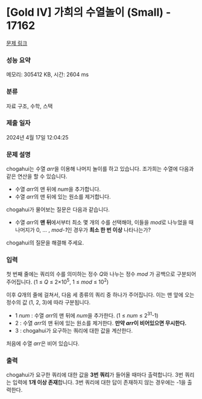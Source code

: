 # [Gold IV] 가희의 수열놀이 (Small) - 17162 

[문제 링크](https://www.acmicpc.net/problem/17162) 

### 성능 요약

메모리: 305412 KB, 시간: 2604 ms

### 분류

자료 구조, 수학, 스택

### 제출 일자

2024년 4월 17일 12:04:25

### 문제 설명

<p>chogahui는 수열 <em>arr</em>을 이용해 나머지 놀이를 하고 있습니다. 조가희는 수열에 다음과 같은 연산을 할 수 있습니다.</p>

<ul>
	<li>수열 <em>arr</em>의 맨 뒤에 <em>num</em>을 추가합니다.</li>
	<li>수열 <em>arr</em>의 맨 뒤에 있는 원소를 제거합니다.</li>
</ul>

<p>chogahui가 물어보는 질문은 다음과 같습니다.</p>

<ul>
	<li>수열 <em>arr</em>의 <strong>맨 뒤</strong>에서부터 최소 몇 개의 수를 선택해야, 이들을 <em>mod</em>로 나누었을 때 나머지가 0, ... , <em>mod-1</em>인 경우가 <strong>최소 한 번 이상</strong> 나타나는가?</li>
</ul>

<p>chogahui의 질문을 해결해 주세요.</p>

### 입력 

 <p>첫 번째 줄에는 쿼리의 수를 의미하는 정수 <em>Q</em>와 나누는 정수 <em>mod</em> 가 공백으로 구분되어 주어집니다. (1 ≤ <em>Q</em> ≤ 2×10<sup>5</sup>, 1 ≤ <em>mod</em> ≤ 10<sup>2</sup>)</p>

<p>이후 <em>Q</em>개의 줄에 걸쳐서, 다음 세 종류의 쿼리 중 하나가 주어집니다. 이는 맨 앞에 오는 정수의 값 (1, 2, 3)에 따라 구분됩니다.</p>

<ul>
	<li>1 <em>num</em> : 수열 <em>arr</em>의 맨 뒤에 <em>num</em>을 추가한다. (1 ≤ <em>num</em> ≤ 2<sup>31</sup>-1)</li>
	<li>2 : 수열 <i>arr</i>의 맨 뒤에 있는 원소를 제거한다. <strong>만약 <em>arr</em>이 비어있으면 무시한다.</strong></li>
	<li>3 : chogahui가 요구하는 쿼리에 대한 값을 계산한다.</li>
</ul>

<p>처음에 수열 <em>arr</em>은 비어 있습니다.</p>

### 출력 

 <p>chogahui가 요구한 쿼리에 대한 값을 <strong>3번 쿼리</strong>가 들어올 때마다 출력합니다. 3번 쿼리는 입력에 <strong>1개 이상 존재</strong>합니다. 3번 쿼리에 대한 답이 존재하지 않는 경우에는 -1을 출력한다.</p>

